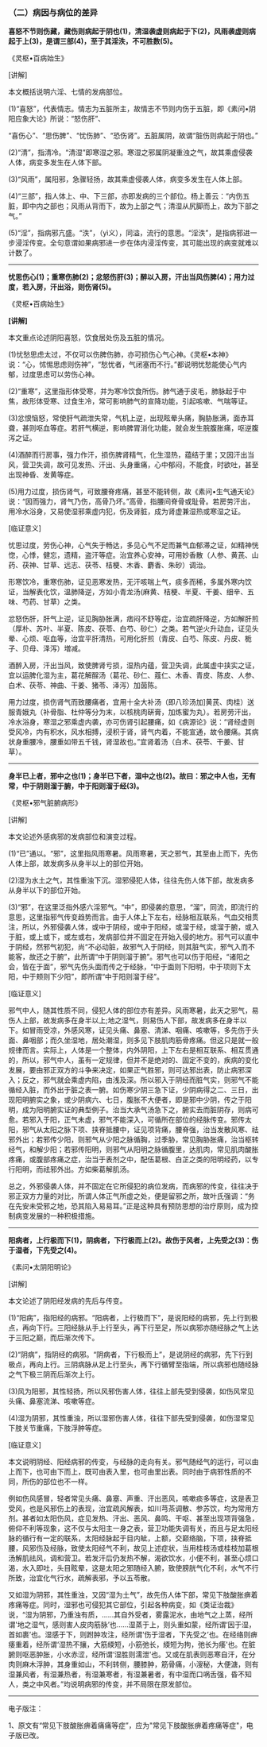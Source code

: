 ### （二）病因与病位的差异

**喜怒不节则伤藏，藏伤则病起于阴也(1)，清湿袭虚则病起于下(2)，风雨袭虚则病起于上(3)，是谓三部(4)，至于其淫泆，不可胜数(5)。**

《灵枢•百病始生》

[讲解]

本文概括说明六淫、七情的发病部位。

(1)“喜怒”，代表情志。情志为五脏所主，故情志不节则内伤于五脏，即《素问•阴阳应象大论》所说：“怒伤肝”、

“喜伤心”、“思伤脾”、“忧伤肺”、“恐伤肾”。五脏属阴，故谓“脏伤则病起于阴也。”

(2)“清”，指清冷。“清湿”即寒湿之邪。寒湿之邪属阴凝重浊之气，故其乘虚侵袭人体，病变多发生在人体下部。

(3)“风雨”，属阳邪，急骤轻扬，故其乘虚侵袭人体，病变多发生在人体上部。

(4)“三部”，指人体上、中、下三部，亦即发病的三个部位。杨上善云：“内伤五脏，即中内之部也；风雨从背而下，故为上部之气；清湿从尻脚而上，故为下部之气。”

(5)“淫”，指病邪亢盛。“泆”，（yì义），同溢，流行的意思。“淫泆”，是指病邪进一步浸淫传变。全句意谓如果病邪进一步在体内浸淫传变，其可能出现的病变就难以计数了。

* * *

**忧思伤心(1)；重寒伤肺(2)；忿怒伤肝(3)；醉以入房，汗出当风伤脾(4)；用力过度，若入房，汗出浴，则伤肾(5)。**

《灵枢•百病始生》

**[讲解]**

本文重点论述阴阳喜怒，饮食居处伤及五脏的情况。

(1)忧愁思虑太过，不仅可以伤脾伤肺，亦可损伤心气心神。《灵枢•本神》说：“心，怵惕思虑则伤神”，“愁忧者，气闭塞而不行。”都说明忧愁能使心气内郁，过度思虑可以劳伤心神。

(2)“重寒”，这里指形体受寒，并为寒冷饮食所伤。肺气通于皮毛，肺脉起于中焦，故形体受寒、过食生冷，常可影响肺气的宣降功能，引起咳嗽、气喘等证。

(3)忿恨恼怒，常使肝气疏泄失常，气机上逆，出现眩晕头痛，胸胁胀满，面赤耳聋，甚则呕血等症。若肝气横逆，影响脾胃消化功能，就会发生脘腹胀痛，呕逆腹泻之证。

(4)酒醉而行房事，强力作汗，损伤脾肾精气，化生湿热，蕴结于里；又因汗出当风，营卫失调，故可见发热、汗出、头身重痛，心中郁闷，不能食，时欲吐，甚至出现神昏、发黄等症。

(5)用力过度，损伤肾气，可致腰脊疼痛，甚至不能转侧，故《素问•生气通天论》说：“因而强力，肾气乃伤，高骨乃坏。”高骨，指腰间脊骨或耻骨。若房劳汗出，用冷水浴身，又易使湿邪乘虚内犯，伤及肾脏，成为肾虚兼湿热或寒湿之证。

[临证意义]

忧思过度，劳伤心神，心气失于畅达，多见心气不足而兼气血郁滞之证，如精神恍惚，心悸，健忘，遗精，盗汗等症。治宜养心安神，可用妙香散（人参、黄芪、山药、茯神、甘草、远志、茯苓、桔梗、木香、麝香、朱砂）调治。

形寒饮冷，重寒伤肺，证见恶寒发热，无汗咳喘上气，痰多而稀，多属外寒内饮证，当解表化饮，温肺降逆，方如小青龙汤(麻黄、桔梗、半夏、干姜、细辛、五味、芍药、甘草）之类。

忿怒伤肝，肝气上逆，证见胸胁胀满，痞闷不舒等症，治宜疏肝降逆，方如解肝煎（厚朴、苏叶、半夏、陈皮、茯苓、白芍、砂仁）之类。若气逆火升动血，证见头晕、心烦、呕血等，治宜平肝清热，可用化肝煎（青皮、白芍、陈皮、丹皮、栀子、贝母、泽泻）増减。

酒醉入房，汗出当风，致使脾肾亏损，湿热内蕴，营卫失调，此属虚中挟实之证，宜以运脾化湿为主，葛花解酲汤（葛花、砂仁、蔻仁、木香、青皮、陈皮、人参、白术、茯苓、神曲、干姜、猪苓、泽泻）加茵陈。

用力过度，损伤肾气而致腰痛者，宜用十全大补汤（即八珍汤加]黄芪、肉桂）送服青娥丸（补骨脂、杜仲等分为末，以核桃肉硏膏，加炼蜜为丸）。若房劳汗出，冷水浴身，寒湿之邪乘虚内袭，亦可伤肾引起腰痛，如《病源论》说：“肾经虚则受风冷，内有积水，风水相搏，浸积于肾，肾气内着，不能宣通，故令腰痛。其病状身重腰冷，腰重如带五千钱，肾湿故也。”宜肾着汤（白术、茯苓、干姜、甘草）。

* * *

**身半已上者，邪中之也(1)；身半已下者，湿中之也(2)。故曰：邪之中人也，无有常，中于阴则溜于腑，中于阳则溜于经(3)。**

《灵枢•邪气脏腑病形》

[讲解]

本文论述外感病邪的发病部位和演变过程。

(1)“已”通以。“邪”，这里指风雨寒暑。风雨寒暑，天之邪气，其至由上而下，先伤人体上部，故发病多从身半以上的部位开始。

(2)湿为水土之气，其性重浊下沉。湿邪侵犯人体，往往先伤人体下部，故发病多从身半以下的部位开始。

(3)“邪”，在这里泛指外感六淫邪气。“中”，即侵袭的意思，“溜”，同流，即流行的意思，这里指邪气传变趋势而言。由于人体上下左右，经脉相互联系，气血交相贯注，所以，外邪侵袭人体，或中于阴经，或中于阳经，或溜于经，或溜于腑，或入于脏，或上或下，或左或右，发病部位并不固定在开始入侵的地方。邪气可以直中于阴经，然邪气初犯，尚“不必动脏，故邪气入于阴经，则其脏气实，邪气入而不能客，故还之于腑”，此所谓“中于阴则溜于腑”。邪气也可以伤于阳经，“诸阳之会，皆在于面”，邪气先伤头面而传之于经脉，“中于面则下阳明，中于项则下太阳，中于颊则下少阳”，即所谓“中于阳则溜于经”。

[临证意义]

邪气中人，随其性质不同，侵犯人体的部位亦有差异。风雨寒暑，此天之邪气，易伤人上部，故发病多在身半以上;地之湿气，则易伤人下部，故发病多在身半以下。如冒雨受凉，外感风寒，证见头痛、鼻塞、清涕、咽痛、咳嗽等，多先伤于头面、鼻咽部；而久坐湿地，居处潮湿，则多见下肢肌肉筋骨疼痛。但这只是就一般规律而言。实际上，人体是一个整体，内外阴阳，上下左右是相互联系、相互贯通的，所以，邪气中人，虽有一定规律，但并不是绝对的、固定不变的，疾病的变化发展，要由邪正双方的斗争来决定，如果正气胜邪，则可达邪出表，防止病邪深入；反之，邪气就会乘虚内陷，由浅及深。所以邪入于阴经而脏气实，则邪气不能循经入脏，而外出于脏之表一腑。如伤寒少阴三急下证，少阴病得之二、三日，出现阳明腑实之象，或少阴病六、七日，腹胀不大便者，即是邪中少阴，传之于阳明，成为阳明腑实证的典型例子。治当大承气汤急下之，腑实去而脏阴存，则病可愈。若邪入于阳，正气未虚，邪气不能深入，可循所在部位的经脉传变。邪传太阳，邪气从太阳之脉下项、挟脊抵腰中，证见项背痛，腰脊强，治当发散风寒、祛邪外出；若邪传少阳，则邪气从少阳之脉循胸，过季胁，常见胸胁胀痛，治当枢转经气，和解少阳；若邪传阳明，则邪气从阳明之脉循腹里，达肌肉，常见肌肉酸胀疼痛，或腹部疼痛之症，治当于表剂之中，配伍葛根、白芷之类的阳明经药，以专行阳明，而祛邪外出。方如柴葛解肌汤。

总之，外邪侵袭人体，并不固定在它所侵犯的病位发病，而病邪的传变，往往决于邪正双方力量的对比，所谓人体正气所虚之处，便是留邪之所，故叶氏强调：“务在先安未受邪之地，恐其陷入易易耳。”正是这种具有预防思想的治疗原则，成为控制病变发展的一种积极措施。

* * *

**阳病者，上行极而下(1)，阴病者，下行极而上(2)。故伤于风者，上先受之(3)：伤于湿者，下先受之(4)。**

《素问•太阴阳明论》

[讲解]

本文论述了阴阳经发病的先后与传变。

(1)“阳病”，指阳经的病邪。“阳病者，上行极而下”，是说阳经的病邪，先上行到极点，再向下行。三阳经脉从手上行至头，再下行至足，所以病邪亦随经脉之气上达于三阳之巅，而后渐次传下。

(2)“阴病”，指阴经的病邪。“阴病者，下行极而上”，是说阴经的病邪，先下行到极点，再向上行。三阴病脉从足上行至头，再下行循臂至指端，所以病邪也随经脉之气下极三阴而后渐次上行。

(3)风为阳邪，其性轻扬，所以风邪伤害人体，往往上部先受到侵袭，如伤风常见头痛、鼻塞流涕、咳嗽等症。

(4)湿为阴邪，其性重浊，所以湿邪伤害人体，往往下部先受到侵袭，如伤湿常见下肢关节重痛，下肢浮肿等症。

[临证意义]

本文说明阴经、阳经病邪的传变，与经脉的走向有关。邪气随经气的运行，可以由上而下，也可由下而上，既可由表入里，也可由里出表。同时由于病邪性质的不同，所伤的部位也不一样。

例如伤风感冒，轻者常见头痛、鼻塞、声重、汗出恶风，咳嗽痰多等症，这是表卫受风，也是风邪伤上的表现，治宜疏风解表，如川芎茶调散、参苏饮，均为常用方剂。甚者如太阳伤风，症见发热、汗出、恶风、鼻鸣、干呕、甚至出现项背强急，俯仰不利等现象，这不仅与太阳主一身之表，营卫功能失调有关，而且与足太阳经脉的循行有一定的联系，太阳经脉起于目内眦，上额，交巅络脑，下项，挟脊抵腰，风邪伤及经脉，致使太阳经气不利，故见上述症状，当用桂枝汤或桂枝加葛根汤解肌祛风，调和营卫。若发汗后仍发热不解，渴欲饮水，小便不利，甚至心烦口渴，水入即吐，头目眩晕，这是太阳之邪随经入腑，致使膀胱气化不利，水气不行所致，治宜化气行水，疏解表邪，予以五苓散。

又如湿为阴邪，其性重浊，又因“湿为土气”，故先伤人体下部，常见下肢酸胀痹着疼痛等症。同时，湿邪也可侵犯其它部位，引起各种病变，如《类证治裁》说，“湿为阴邪，乃重浊有质，……其自外受者，雾露泥水，由地气之上蒸，经所谓'地之湿气，感则害人皮肉筋脉’也......湿蒸于上，则头重如蒙，经所谓‘因于湿，首如裹’也。湿感于下，则跗肿攻注，经所谓'伤于湿者，下先受之’也。在经络则痹痿重着，经所谓‘湿热不攘，大筋緛短，小筋弛长，緛短为拘，弛长为痿'也。在脏腑则呕恶肿胀，小水赤涩，经所谓‘湿胜则濡泄'也。又或在肌表则恶寒自汗，在分肉则麻木浮肿，其身重如山，不利转侧，腰膝肿，筋骨痛，小溲秘，大便溏，则有湿兼风者，有湿兼热者，有湿兼寒者，有湿兼暑者，有中湿而口㖞舌强，昏不知人，类之中风者。”均说明病邪的传变，并不局限在原发部位。

------

电子版注：

1、原文有“常见下肢酸胀痹着痛痛等症”，应为"常见下肢酸胀痹着疼痛等症"，电子版已改。
